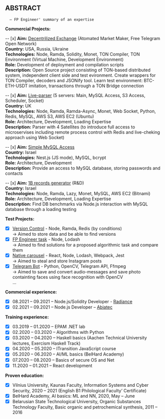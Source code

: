 ## ABSTRACT

      – FP Engineer' summary of an expertise

**Commercial Projects:**

-- [x] **Aim:** [Decentrilized Exchange](https://github.com/lenchevskii/dex-clean) (Atomated Market Maker, Free Telegram Open Network)<br />
      **Country:** USA, Russia, Ukraine<br />
      **Technologies:** Node, Ramda, Solidity, Monet, TON Compiler, TON Environment (Virtual Machine, Development Environment)<br />
      **Role:** Development of deployment and compilation scripts<br />
      **Description:** Open Source project consisting of TON-based distributed system, independent client side and test evironment. Create wrappers for TON Compiler, decoders and JSONify tool. Learn test environment: BTC-ETH-USDT imitation, transactions through a TON Bridge connection

-- [x] **Aim:** [Live-parser](https://github.com/lenchevskii/massive-parser) (5 servers: Main, MySQL Access, S3 Access, Scheduler, Socket)<br />
      **Country:** UK<br />
      **Technologies:** Node, Ramda, Ramda-Async, Monet, Web Socket, Python, Redis, MySQL, AWS S3, AWS EC2 (Ubuntu)<br />
      **Role:** Architecture, Development, Loading Expertise<br />
      **Description:** Parser with 4 Satellites (to introduce full access to microservises including remote process control with Redis and live-cheking approach using Web Socket)

-- [x] **Aim:** [Simple MySQL Access](https://github.com/lenchevskii/yumi-api)<br />
      **Country:** Israel<br />
      **Technologies:** Nest.js (JS mode), MySQL, bcrypt<br />
      **Role:** Architecture, Development<br />
      **Description:** Provide an access to MySQL database, storing passwords and contacts

-- [x] **Aim:** [1B records generator](https://github.com/lenchevskii/generator) (R&D)<br /> 
      **Country:** Israel<br />
      **Technologies:** Node, Ramda, Lazy, Monet, MySQL, AWS EC2 (Bitnami)<br />
      **Role:** Architecture, Development, Loading Expertise<br />
      **Description:** Find DB benchmarks via Node.js interaction with MySQL database through a loading testing

**Test Projects:**

- [x]   [Version Control](https://github.com/lenchevskii/knoow-data-storage-api-excercise) - Node, Ramda, Redis (by conditions)<br />
           → Aimed to store data and be able to find versions
- [x]   [FP Engineer task](https://github.com/lenchevskii/solve-the-word) - Node, Lodash<br />
           → Aimed to find solutions for a proposed algorithmic task and compare them
- [x]   [Native carousel](https://github.com/lenchevskii/visualworm) - React, Node, Lodash, Webpack, Jest<br />
           → Aimed to steal and store Instagram posts
- [x]   [Telegram Bot](https://github.com/lenchevskii/audio_dot_bot) - Python, OpenCV, Telegram API, Ffmpeg<br />
           → Aimed to save and convert audio-messages and save photo containting faces using face recognition with OpenCV<br />
  ...

**Commercial experience:**
 
 - [x] 08.2021 – 09.2021 – Node.js/Solidity Developer - [Radiance](https://radianceteam.com/)
 - [x] 02.2021 – 09.2021 – Node.js Developer – [Abiatec](http://abiatec.com/)

**Training experience:**

 - [x] 03.2019 – 01.2020 – EPAM .NET lab
 - [x] 02.2020 – 03.2020 – Algorithms with Python
 - [x] 03.2020 – 04.2020 – Haskell basics (Aachen Technical University lectures, Exercism Haskell Track)
 - [x] 04.2020 – 05.2020 – ITransition JavaScript course
 - [x] 05.2020 – 06.2020 – AI/ML basics (BelHard Academy)
 - [x] 07.2020 – 08.2020 – Basics of secure OS and Net
 - [x] 11.2020 – 01.2021 – React development

 **Proven education:**

 - [x] Vilnius University, Kaunas Faculty, Information Systems and Cyber Security, 2020 – 2021 (English B1 Philological Faculty’ Certificate)
 - [x] BelHard Academy, AI basics: ML and NN, 2020, May – June
 - [x] Belarusian State Technological University, Organic Substances Technology Faculty, Basic organic and petrochemical synthesis, 2011 – 2016
